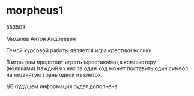 # morpheus1
553503

Михалев Антон Андреевич

Темой курсовой работы является игра крестики нолики

В игры вам предстоит играть (крестиками),а компьютеру (ноликами).Каждый из них за один ход может поставить один символ на незанятую грань одной из клеток.

//В будущем информация будет дополнена


